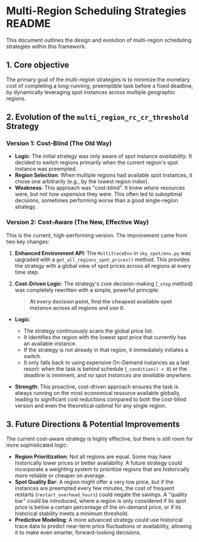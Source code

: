 # Multi-Region Scheduling Strategies README

This document outlines the design and evolution of multi-region scheduling strategies within this framework.

## 1. Core objective

The primary goal of the multi-region strategies is to minimize the monetary cost of completing a long-running, preemptible task before a fixed deadline, by dynamically leveraging spot instances across multiple geographic regions.

## 2. Evolution of the `multi_region_rc_cr_threshold` Strategy

### Version 1: Cost-Blind (The Old Way)

*   **Logic**: The initial strategy was only aware of spot instance *availability*. It decided to switch regions primarily when the current region's spot instance was preempted.
*   **Region Selection**: When multiple regions had available spot instances, it chose one arbitrarily (e.g., by the lowest region index).
*   **Weakness**: This approach was "cost-blind". It knew *where* resources were, but not how *expensive* they were. This often led to suboptimal decisions, sometimes performing worse than a good single-region strategy.

### Version 2: Cost-Aware (The New, Effective Way)

This is the current, high-performing version. The improvement came from two key changes:

1.  **Enhanced Environment API**: The `MultiTraceEnv` in `sky_spot/env.py` was upgraded with a `get_all_regions_spot_prices()` method. This provides the strategy with a global view of spot prices across all regions at every time step.

2.  **Cost-Driven Logic**: The strategy's core decision-making (`_step` method) was completely rewritten with a simple, powerful principle:
    > **At every decision point, find the cheapest available spot instance across all regions and use it.**

*   **Logic**:
    *   The strategy continuously scans the global price list.
    *   It identifies the region with the lowest spot price that currently has an available instance.
    *   If the strategy is not already in that region, it immediately initiates a switch.
    *   It only falls back to using expensive On-Demand instances as a last resort: when the task is behind schedule (`_condition() < 0`) or the deadline is imminent, and *no spot instances are available anywhere*.

*   **Strength**: This proactive, cost-driven approach ensures the task is always running on the most economical resource available globally, leading to significant cost reductions compared to both the cost-blind version and even the theoretical optimal for any single region.

## 3. Future Directions & Potential Improvements

The current cost-aware strategy is highly effective, but there is still room for more sophisticated logic:

*   **Region Prioritization**: Not all regions are equal. Some may have historically lower prices or better availability. A future strategy could incorporate a weighting system to prioritize regions that are historically more reliable or cheaper on average.
*   **Spot Quality Bar**: A region might offer a very low price, but if the instances are preempted every few minutes, the cost of frequent restarts (`restart_overhead_hours`) could negate the savings. A "quality bar" could be introduced, where a region is only considered if its spot price is below a certain percentage of the on-demand price, or if its historical stability meets a minimum threshold.
*   **Predictive Modeling**: A more advanced strategy could use historical trace data to predict near-term price fluctuations or availability, allowing it to make even smarter, forward-looking decisions. 
